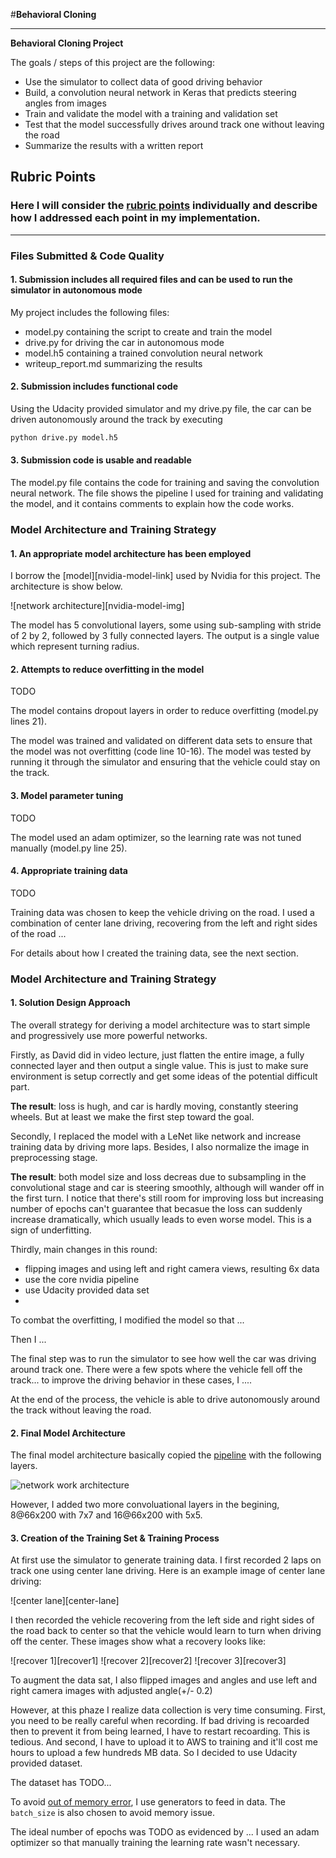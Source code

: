 #**Behavioral Cloning** 

---

**Behavioral Cloning Project**

The goals / steps of this project are the following:
* Use the simulator to collect data of good driving behavior
* Build, a convolution neural network in Keras that predicts steering angles from images
* Train and validate the model with a training and validation set
* Test that the model successfully drives around track one without leaving the road
* Summarize the results with a written report


[//]: # (Image References)

[nvidia-model]: https://devblogs.nvidia.com/parallelforall/wp-content/uploads/2016/08/cnn-architecture.png

[//]: # (Links)
[nvidia]: https://devblogs.nvidia.com/parallelforall/deep-learning-self-driving-cars/
[oom]: https://github.com/aymericdamien/TensorFlow-Examples/issues/38

## Rubric Points
### Here I will consider the [rubric points](https://review.udacity.com/#!/rubrics/432/view) individually and describe how I addressed each point in my implementation.  

---
### Files Submitted & Code Quality

#### 1. Submission includes all required files and can be used to run the simulator in autonomous mode

My project includes the following files:
* model.py containing the script to create and train the model
* drive.py for driving the car in autonomous mode
* model.h5 containing a trained convolution neural network 
* writeup_report.md summarizing the results

#### 2. Submission includes functional code
Using the Udacity provided simulator and my drive.py file, the car can be driven autonomously around the track by executing 
```sh
python drive.py model.h5
```

#### 3. Submission code is usable and readable

The model.py file contains the code for training and saving the convolution neural network. The file shows the pipeline I used for training and validating the model, and it contains comments to explain how the code works.

### Model Architecture and Training Strategy

#### 1. An appropriate model architecture has been employed

I borrow the [model][nvidia-model-link] used by Nvidia for this project. The architecture is show below.

![network architecture][nvidia-model-img]

The model has 5 convolutional layers, some using sub-sampling with stride of 2 by 2, followed by 3 fully connected layers. The output is a single value which represent turning radius.

#### 2. Attempts to reduce overfitting in the model
TODO

The model contains dropout layers in order to reduce overfitting (model.py lines 21). 

The model was trained and validated on different data sets to ensure that the model was not overfitting (code line 10-16). The model was tested by running it through the simulator and ensuring that the vehicle could stay on the track.

#### 3. Model parameter tuning
TODO

The model used an adam optimizer, so the learning rate was not tuned manually (model.py line 25).

#### 4. Appropriate training data
TODO

Training data was chosen to keep the vehicle driving on the road. I used a combination of center lane driving, recovering from the left and right sides of the road ... 

For details about how I created the training data, see the next section. 

### Model Architecture and Training Strategy

#### 1. Solution Design Approach

The overall strategy for deriving a model architecture was to start simple and progressively use more powerful networks.

Firstly, as David did in video lecture, just flatten the entire image, a fully connected layer and then output a single value. This is just to make sure environment is setup correctly and get some ideas of the potential difficult part. 

**The result**: loss is hugh, and car is hardly moving, constantly steering wheels. But at least we make the first step toward the goal.

Secondly, I replaced the model with a LeNet like network and increase training data by driving more laps. Besides, I also normalize the image in preprocessing stage. 

**The result**: both model size and loss decreas due to subsampling in the convolutional stage and car is steering smoothly, although will wander off in the first turn. I notice that there's still room for improving loss but increasing number of epochs can't guarantee that becasue the loss can suddenly increase dramatically, which usually leads to even worse model. This is a sign of underfitting.

Thirdly, main changes in this round:
* flipping images and using left and right camera views, resulting 6x data
* use the core nvidia pipeline
* use Udacity provided data set
* 

To combat the overfitting, I modified the model so that ...

Then I ... 

The final step was to run the simulator to see how well the car was driving around track one. There were a few spots where the vehicle fell off the track... to improve the driving behavior in these cases, I ....

At the end of the process, the vehicle is able to drive autonomously around the track without leaving the road.

#### 2. Final Model Architecture

The final model architecture basically copied the [pipeline][nvidia] with the following layers.

![network work architecture][nvidia-model]

However, I added two more convoluational layers in the begining, 8@66x200 with 7x7 and 16@66x200 with 5x5.

#### 3. Creation of the Training Set & Training Process

At first use the simulator to generate training data. I first recorded 2 laps on track one using center lane driving. Here is an example image of center lane driving:

![center lane][center-lane]

I then recorded the vehicle recovering from the left side and right sides of the road back to center so that the vehicle would learn to turn when driving off the center. These images show what a recovery looks like:

![recover 1][recover1]
![recover 2][recover2]
![recover 3][recover3]

To augment the data sat, I also flipped images and angles and use left and right camera images with adjusted angle(+/- 0.2)

However, at this phaze I realize data collection is very time consuming. First, you need to be really careful when recording. If bad driving is recoarded then to prevent it from being learned, I have to restart recoarding. This is tedious. And second, I have to upload it to AWS to training and it'll cost me hours to upload a few hundreds MB data. So I decided to use Udacity provided dataset.

The dataset has TODO...

To avoid [out of memory error][oom], I use generators to feed in data. The `batch_size` is also chosen to avoid memory issue. 

 The ideal number of epochs was TODO as evidenced by ... I used an adam optimizer so that manually training the learning rate wasn't necessary.
